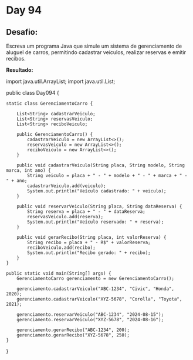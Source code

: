 # Day 94

## Desafio:

Escreva um programa Java que simule um sistema de gerenciamento de aluguel de carros, permitindo cadastrar veículos, realizar reservas e emitir recibos.

**Resultado:**

import java.util.ArrayList;
import java.util.List;

public class Day094 {

    static class GerenciamentoCarro {

        List<String> cadastrarVeiculo;
        List<String> reservasVeiculo;
        List<String> reciboVeiculo; 

        public GerenciamentoCarro() {
            cadastrarVeiculo = new ArrayList<>();
            reservasVeiculo = new ArrayList<>();
            reciboVeiculo = new ArrayList<>();
        }

        public void cadastrarVeiculo(String placa, String modelo, String marca, int ano) {
            String veiculo = placa + " - " + modelo + " - " + marca + " - " + ano;
            cadastrarVeiculo.add(veiculo);
            System.out.println("Veículo cadastrado: " + veiculo);
        }

        public void reservarVeiculo(String placa, String dataReserva) {
            String reserva = placa + " - " + dataReserva;
            reservasVeiculo.add(reserva);
            System.out.println("Veículo reservado: " + reserva);
        }

        public void gerarRecibo(String placa, int valorReserva) {
            String recibo = placa + " - R$" + valorReserva;
            reciboVeiculo.add(recibo);
            System.out.println("Recibo gerado: " + recibo);
        }
    }

    public static void main(String[] args) {
        GerenciamentoCarro gerenciamento = new GerenciamentoCarro();

        gerenciamento.cadastrarVeiculo("ABC-1234", "Civic", "Honda", 2020);
        gerenciamento.cadastrarVeiculo("XYZ-5678", "Corolla", "Toyota", 2021);

        gerenciamento.reservarVeiculo("ABC-1234", "2024-08-15");
        gerenciamento.reservarVeiculo("XYZ-5678", "2024-08-16");

        gerenciamento.gerarRecibo("ABC-1234", 200);
        gerenciamento.gerarRecibo("XYZ-5678", 250);
    }
}
